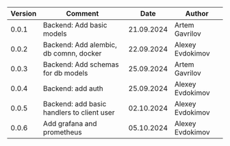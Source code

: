 | Version | Comment                                    | Date       | Author           |
|---------|--------------------------------------------|------------|------------------|
| 0.0.1   | Backend: Add basic models                  | 21.09.2024 | Artem Gavrilov   |  
| 0.0.2   | Backend: Add alembic, db comnn, docker     | 22.09.2024 | Alexey Evdokimov |
| 0.0.3   | Backend: Add schemas for db models         | 25.09.2024 | Artem Gavrilov   |
| 0.0.4   | Backend: add auth                          | 25.09.2024 | Alexey Evdokimov |
| 0.0.5   | Backend: add basic handlers to client user | 02.10.2024 | Alexey Evdokimov |
| 0.0.6   | Add grafana and prometheus                 | 05.10.2024 | Alexey Evdokimov |
